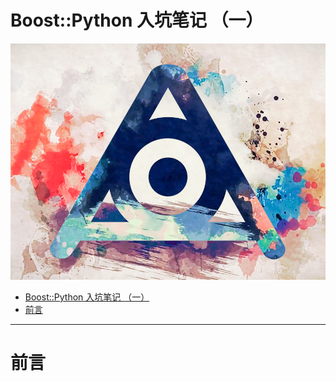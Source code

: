 # Boost::Python 入坑笔记 （一）

![](./pic/Amazarashi.jpg)

<!-- TOC -->

- [Boost::Python 入坑笔记 （一）](#boostpython-%E5%85%A5%E5%9D%91%E7%AC%94%E8%AE%B0-%E4%B8%80)
- [前言](#%E5%89%8D%E8%A8%80)

<!-- /TOC -->

---


# 前言

